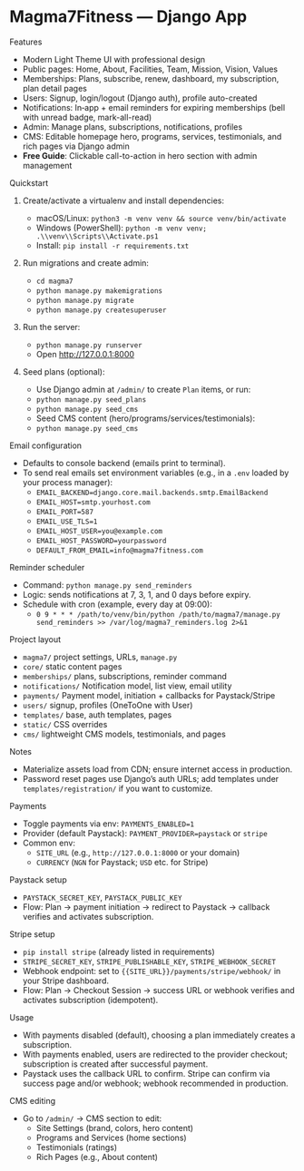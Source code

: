 Magma7Fitness — Django App
==========================

Features
- Modern Light Theme UI with professional design
- Public pages: Home, About, Facilities, Team, Mission, Vision, Values
- Memberships: Plans, subscribe, renew, dashboard, my subscription, plan detail pages
- Users: Signup, login/logout (Django auth), profile auto-created
- Notifications: In‑app + email reminders for expiring memberships (bell with unread badge, mark-all-read)
- Admin: Manage plans, subscriptions, notifications, profiles
- CMS: Editable homepage hero, programs, services, testimonials, and rich pages via Django admin
- **Free Guide**: Clickable call-to-action in hero section with admin management

Quickstart
1) Create/activate a virtualenv and install dependencies:
   - macOS/Linux: `python3 -m venv venv && source venv/bin/activate`
   - Windows (PowerShell): `python -m venv venv; .\\venv\\Scripts\\Activate.ps1`
   - Install: `pip install -r requirements.txt`

2) Run migrations and create admin:
   - `cd magma7`
   - `python manage.py makemigrations`
   - `python manage.py migrate`
   - `python manage.py createsuperuser`

3) Run the server:
   - `python manage.py runserver`
   - Open http://127.0.0.1:8000

4) Seed plans (optional):
   - Use Django admin at `/admin/` to create `Plan` items, or run:
   - `python manage.py seed_plans`
   - `python manage.py seed_cms`
   - Seed CMS content (hero/programs/services/testimonials):
   - `python manage.py seed_cms`

Email configuration
- Defaults to console backend (emails print to terminal).
- To send real emails set environment variables (e.g., in a `.env` loaded by your process manager):
  - `EMAIL_BACKEND=django.core.mail.backends.smtp.EmailBackend`
  - `EMAIL_HOST=smtp.yourhost.com`
  - `EMAIL_PORT=587`
  - `EMAIL_USE_TLS=1`
  - `EMAIL_HOST_USER=you@example.com`
  - `EMAIL_HOST_PASSWORD=yourpassword`
  - `DEFAULT_FROM_EMAIL=info@magma7fitness.com`

Reminder scheduler
- Command: `python manage.py send_reminders`
- Logic: sends notifications at 7, 3, 1, and 0 days before expiry.
- Schedule with cron (example, every day at 09:00):
  - `0 9 * * * /path/to/venv/bin/python /path/to/magma7/manage.py send_reminders >> /var/log/magma7_reminders.log 2>&1`

Project layout
- `magma7/` project settings, URLs, `manage.py`
- `core/` static content pages
- `memberships/` plans, subscriptions, reminder command
- `notifications/` Notification model, list view, email utility
- `payments/` Payment model, initiation + callbacks for Paystack/Stripe
- `users/` signup, profiles (OneToOne with User)
- `templates/` base, auth templates, pages
- `static/` CSS overrides
- `cms/` lightweight CMS models, testimonials, and pages

Notes
- Materialize assets load from CDN; ensure internet access in production.
- Password reset pages use Django’s auth URLs; add templates under `templates/registration/` if you want to customize.

Payments
- Toggle payments via env: `PAYMENTS_ENABLED=1`
- Provider (default Paystack): `PAYMENT_PROVIDER=paystack` or `stripe`
- Common env:
  - `SITE_URL` (e.g., `http://127.0.0.1:8000` or your domain)
  - `CURRENCY` (`NGN` for Paystack; `USD` etc. for Stripe)

Paystack setup
- `PAYSTACK_SECRET_KEY`, `PAYSTACK_PUBLIC_KEY`
- Flow: Plan → payment initiation → redirect to Paystack → callback verifies and activates subscription.

Stripe setup
- `pip install stripe` (already listed in requirements)
- `STRIPE_SECRET_KEY`, `STRIPE_PUBLISHABLE_KEY`, `STRIPE_WEBHOOK_SECRET`
- Webhook endpoint: set to `{{SITE_URL}}/payments/stripe/webhook/` in your Stripe dashboard.
- Flow: Plan → Checkout Session → success URL or webhook verifies and activates subscription (idempotent).

Usage
- With payments disabled (default), choosing a plan immediately creates a subscription.
- With payments enabled, users are redirected to the provider checkout; subscription is created after successful payment.
- Paystack uses the callback URL to confirm. Stripe can confirm via success page and/or webhook; webhook recommended in production.

CMS editing
- Go to `/admin/` → CMS section to edit:
  - Site Settings (brand, colors, hero content)
  - Programs and Services (home sections)
  - Testimonials (ratings)
  - Rich Pages (e.g., About content)
